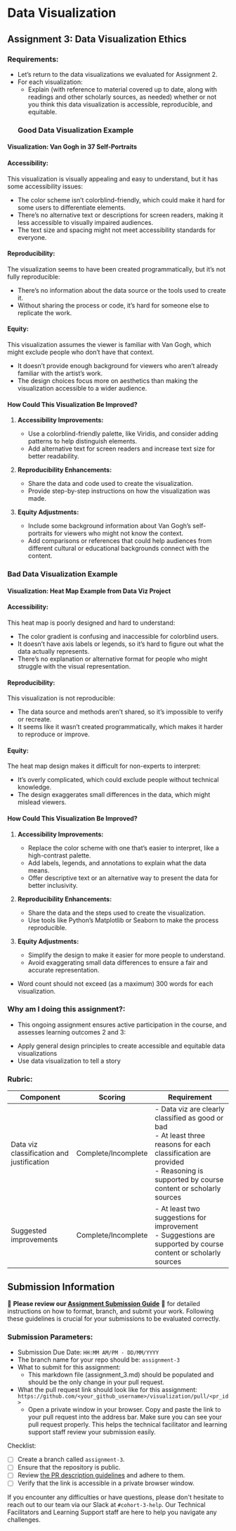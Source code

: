 # Data Visualization

## Assignment 3: Data Visualization Ethics

### Requirements:
- Let’s return to the data visualizations we evaluated for Assignment 2.  
- For each visualization: 
    - Explain (with reference to material covered up to date, along with readings and other scholarly sources, as needed) whether or not you think this data visualization is accessible, reproducible, and equitable. 
  ### **Good Data Visualization Example**  
#### **Visualization:** Van Gogh in 37 Self-Portraits  
#### **Accessibility:**  
This visualization is visually appealing and easy to understand, but it has some accessibility issues:  

- The color scheme isn’t colorblind-friendly, which could make it hard for some users to differentiate elements.  
- There’s no alternative text or descriptions for screen readers, making it less accessible to visually impaired audiences.  
- The text size and spacing might not meet accessibility standards for everyone.  

#### **Reproducibility:**  
The visualization seems to have been created programmatically, but it’s not fully reproducible:  

- There’s no information about the data source or the tools used to create it.  
- Without sharing the process or code, it’s hard for someone else to replicate the work.  

#### **Equity:**  
This visualization assumes the viewer is familiar with Van Gogh, which might exclude people who don’t have that context.  

- It doesn’t provide enough background for viewers who aren’t already familiar with the artist’s work.  
- The design choices focus more on aesthetics than making the visualization accessible to a wider audience.  

#### **How Could This Visualization Be Improved?**  

1. **Accessibility Improvements:**  
   - Use a colorblind-friendly palette, like Viridis, and consider adding patterns to help distinguish elements.  
   - Add alternative text for screen readers and increase text size for better readability.  

2. **Reproducibility Enhancements:**  
   - Share the data and code used to create the visualization.  
   - Provide step-by-step instructions on how the visualization was made.  

3. **Equity Adjustments:**  
   - Include some background information about Van Gogh’s self-portraits for viewers who might not know the context.  
   - Add comparisons or references that could help audiences from different cultural or educational backgrounds connect with the content.  



### **Bad Data Visualization Example**  
#### **Visualization:** Heat Map Example from Data Viz Project  
#### **Accessibility:**  
This heat map is poorly designed and hard to understand:  

- The color gradient is confusing and inaccessible for colorblind users.  
- It doesn’t have axis labels or legends, so it’s hard to figure out what the data actually represents.  
- There’s no explanation or alternative format for people who might struggle with the visual representation.  

#### **Reproducibility:**  
This visualization is not reproducible:  

- The data source and methods aren’t shared, so it’s impossible to verify or recreate.  
- It seems like it wasn’t created programmatically, which makes it harder to reproduce or improve.  

#### **Equity:**  
The heat map design makes it difficult for non-experts to interpret:  

- It’s overly complicated, which could exclude people without technical knowledge.  
- The design exaggerates small differences in the data, which might mislead viewers.  

#### **How Could This Visualization Be Improved?**  

1. **Accessibility Improvements:**  
   - Replace the color scheme with one that’s easier to interpret, like a high-contrast palette.  
   - Add labels, legends, and annotations to explain what the data means.  
   - Offer descriptive text or an alternative way to present the data for better inclusivity.  

2. **Reproducibility Enhancements:**  
   - Share the data and the steps used to create the visualization.  
   - Use tools like Python’s Matplotlib or Seaborn to make the process reproducible.  

3. **Equity Adjustments:**  
   - Simplify the design to make it easier for more people to understand.  
   - Avoid exaggerating small data differences to ensure a fair and accurate representation.  


- Word count should not exceed (as a maximum) 300 words for each visualization. 

### Why am I doing this assignment?:
- This ongoing assignment ensures active participation in the course, and assesses learning outcomes 2 and 3:  
* Apply general design principles to create accessible and equitable data visualizations
* Use data visualization to tell a story

### Rubric:
| Component               | Scoring   | Requirement                                                 |
|-------------------------|-----------|-------------------------------------------------------------|
| Data viz classification and justification | Complete/Incomplete | - Data viz are clearly classified as good or bad<br />- At least three reasons for each classification are provided<br />- Reasoning is supported by course content or scholarly sources |
| Suggested improvements  | Complete/Incomplete | - At least two suggestions for improvement<br />- Suggestions are supported by course content or scholarly sources |

## Submission Information

🚨 **Please review our [Assignment Submission Guide](https://github.com/UofT-DSI/onboarding/blob/main/onboarding_documents/submissions.md)** 🚨 for detailed instructions on how to format, branch, and submit your work. Following these guidelines is crucial for your submissions to be evaluated correctly.

### Submission Parameters:
* Submission Due Date: `HH:MM AM/PM - DD/MM/YYYY`
* The branch name for your repo should be: `assignment-3`
* What to submit for this assignment:
    * This markdown file (assignment_3.md) should be populated and should be the only change in your pull request.
* What the pull request link should look like for this assignment: `https://github.com/<your_github_username>/visualization/pull/<pr_id>`
    * Open a private window in your browser. Copy and paste the link to your pull request into the address bar. Make sure you can see your pull request properly. This helps the technical facilitator and learning support staff review your submission easily.

Checklist:
- [ ] Create a branch called `assignment-3`.
- [ ] Ensure that the repository is public.
- [ ] Review [the PR description guidelines](https://github.com/UofT-DSI/onboarding/blob/main/onboarding_documents/submissions.md#guidelines-for-pull-request-descriptions) and adhere to them.
- [ ] Verify that the link is accessible in a private browser window.

If you encounter any difficulties or have questions, please don't hesitate to reach out to our team via our Slack at `#cohort-3-help`. Our Technical Facilitators and Learning Support staff are here to help you navigate any challenges.

